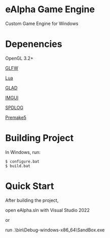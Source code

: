 # eAlpha Game Engine
 Custom Game Engine for Windows

# Depenencies 
 OpenGL 3.2+

 [GLFW](https://github.com/jasoncnm/glfw/tree/c63d4601ad547be6b6559ec1e792ec3586ab47c2)

 [Lua](https://www.lua.org/)
 
 [GLAD](https://glad.dav1d.de/)
 
 [IMGUI](https://github.com/jasoncnm/imgui/tree/ce32353451f3cc1e92f2faff83a5c0c2877e08c4)
 
 [SPDLOG](https://github.com/gabime/spdlog/tree/3335c380a08c5e0f5117a66622df6afdb3d74959)

 [Premake5](https://github.com/premake/premake-core)
 
# Building Project
 In Windows, run:

    $ configure.bat
    $ build.bat

# Quick Start

After building the project,

open eAlpha.sln with Visual Studio 2022 

or

run .\bin\Debug-windows-x86_64\SandBox.exe
